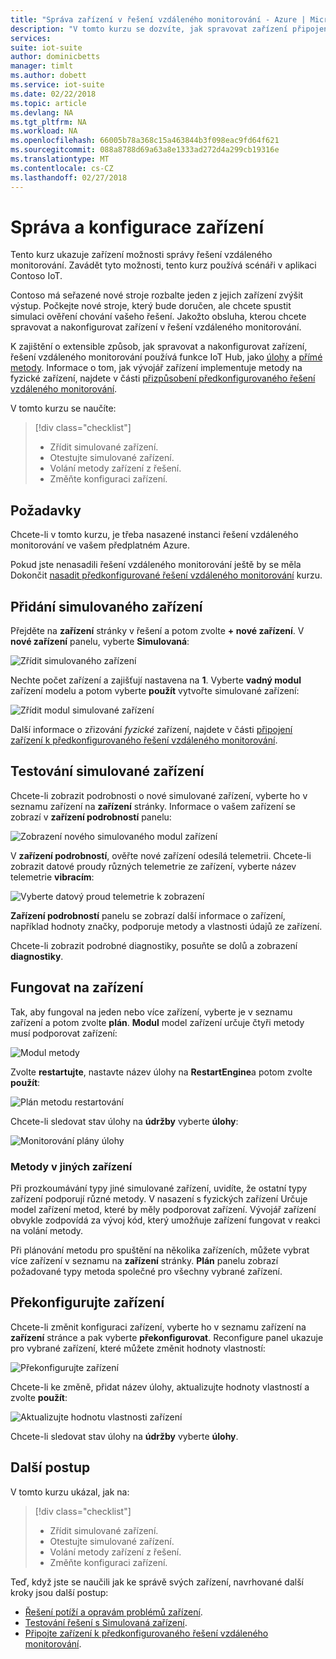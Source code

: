 ```yaml
---
title: "Správa zařízení v řešení vzdáleného monitorování - Azure | Microsoft Docs"
description: "V tomto kurzu se dozvíte, jak spravovat zařízení připojená k řešení vzdáleného monitorování."
services: 
suite: iot-suite
author: dominicbetts
manager: timlt
ms.author: dobett
ms.service: iot-suite
ms.date: 02/22/2018
ms.topic: article
ms.devlang: NA
ms.tgt_pltfrm: NA
ms.workload: NA
ms.openlocfilehash: 66005b78a368c15a463844b3f098eac9fd64f621
ms.sourcegitcommit: 088a8788d69a63a8e1333ad272d4a299cb19316e
ms.translationtype: MT
ms.contentlocale: cs-CZ
ms.lasthandoff: 02/27/2018
---
```

# <a name="manage-and-configure-your-devices"></a>Správa a konfigurace zařízení

Tento kurz ukazuje zařízení možnosti správy řešení vzdáleného monitorování. Zavádět tyto možnosti, tento kurz používá scénáři v aplikaci Contoso IoT.

Contoso má seřazené nové stroje rozbalte jeden z jejich zařízení zvýšit výstup. Počkejte nové stroje, který bude doručen, ale chcete spustit simulaci ověření chování vašeho řešení. Jakožto obsluha, kterou chcete spravovat a nakonfigurovat zařízení v řešení vzdáleného monitorování.

K zajištění o extensible způsob, jak spravovat a nakonfigurovat zařízení, řešení vzdáleného monitorování používá funkce IoT Hub, jako [úlohy](../iot-hub/iot-hub-devguide-jobs.md) a [přímé metody](../iot-hub/iot-hub-devguide-direct-methods.md). Informace o tom, jak vývojář zařízení implementuje metody na fyzické zařízení, najdete v části [přizpůsobení předkonfigurovaného řešení vzdáleného monitorování](iot-suite-remote-monitoring-customize.md).

V tomto kurzu se naučíte:

>[!div class="checklist"]
> * Zřídit simulované zařízení.
> * Otestujte simulované zařízení.
> * Volání metody zařízení z řešení.
> * Změňte konfiguraci zařízení.

## <a name="prerequisites"></a>Požadavky

Chcete-li v tomto kurzu, je třeba nasazené instanci řešení vzdáleného monitorování ve vašem předplatném Azure.

Pokud jste nenasadili řešení vzdáleného monitorování ještě by se měla Dokončit [nasadit předkonfigurované řešení vzdáleného monitorování](iot-suite-remote-monitoring-deploy.md) kurzu.

## <a name="add-a-simulated-device"></a>Přidání simulovaného zařízení

Přejděte na **zařízení** stránky v řešení a potom zvolte **+ nové zařízení**. V **nové zařízení** panelu, vyberte **Simulovaná**:

![Zřídit simulovaného zařízení](media/iot-suite-remote-monitoring-manage/devicesprovision.png)

Nechte počet zařízení a zajišťují nastavena na **1**. Vyberte **vadný modul** zařízení modelu a potom vyberte **použít** vytvořte simulované zařízení:

![Zřídit modul simulované zařízení](media/iot-suite-remote-monitoring-manage/devicesprovisionengine.png)

Další informace o zřizování *fyzické* zařízení, najdete v části [připojení zařízení k předkonfigurovaného řešení vzdáleného monitorování](iot-suite-connecting-devices-node.md).

## <a name="test-the-simulated-device"></a>Testování simulované zařízení

Chcete-li zobrazit podrobnosti o nové simulované zařízení, vyberte ho v seznamu zařízení na **zařízení** stránky. Informace o vašem zařízení se zobrazí v **zařízení podrobností** panelu:

![Zobrazení nového simulovaného modul zařízení](media/iot-suite-remote-monitoring-manage/devicesviewnew.png)

V **zařízení podrobností**, ověřte nové zařízení odesílá telemetrii. Chcete-li zobrazit datové proudy různých telemetrie ze zařízení, vyberte název telemetrie **vibracím**:

![Vyberte datový proud telemetrie k zobrazení](media/iot-suite-remote-monitoring-manage/devicesvibration.png)

**Zařízení podrobností** panelu se zobrazí další informace o zařízení, například hodnoty značky, podporuje metody a vlastnosti údajů ze zařízení.

Chcete-li zobrazit podrobné diagnostiky, posuňte se dolů a zobrazení **diagnostiky**.

## <a name="act-on-a-device"></a>Fungovat na zařízení

Tak, aby fungoval na jeden nebo více zařízení, vyberte je v seznamu zařízení a potom zvolte **plán**. **Modul** model zařízení určuje čtyři metody musí podporovat zařízení:

![Modul metody](media/iot-suite-remote-monitoring-manage/devicesmethods.png)

Zvolte **restartujte**, nastavte název úlohy na **RestartEngine**a potom zvolte **použít**:

![Plán metodu restartování](media/iot-suite-remote-monitoring-manage/devicesrestartengine.png)

Chcete-li sledovat stav úlohy na **údržby** vyberte **úlohy**:

![Monitorování plány úlohy](media/iot-suite-remote-monitoring-manage/maintenancerestart.png)

### <a name="methods-in-other-devices"></a>Metody v jiných zařízení

Při prozkoumávání typy jiné simulované zařízení, uvidíte, že ostatní typy zařízení podporují různé metody. V nasazení s fyzických zařízení Určuje model zařízení metod, které by měly podporovat zařízení. Vývojář zařízení obvykle zodpovídá za vývoj kód, který umožňuje zařízení fungovat v reakci na volání metody.

Při plánování metodu pro spuštění na několika zařízeních, můžete vybrat více zařízení v seznamu na **zařízení** stránky. **Plán** panelu zobrazí požadované typy metoda společné pro všechny vybrané zařízení.

## <a name="reconfigure-a-device"></a>Překonfigurujte zařízení

Chcete-li změnit konfiguraci zařízení, vyberte ho v seznamu zařízení na **zařízení** stránce a pak vyberte **překonfigurovat**. Reconfigure panel ukazuje pro vybrané zařízení, které můžete změnit hodnoty vlastností:

![Překonfigurujte zařízení](media/iot-suite-remote-monitoring-manage/devicesreconfigure.png)

Chcete-li ke změně, přidat název úlohy, aktualizujte hodnoty vlastností a zvolte **použít**:

![Aktualizujte hodnotu vlastnosti zařízení](media/iot-suite-remote-monitoring-manage/devicesreconfigurephysical.png)

Chcete-li sledovat stav úlohy na **údržby** vyberte **úlohy**.

## <a name="next-steps"></a>Další postup

V tomto kurzu ukázal, jak na:

<!-- Repeat task list from intro -->
>[!div class="checklist"]
> * Zřídit simulované zařízení.
> * Otestujte simulované zařízení.
> * Volání metody zařízení z řešení.
> * Změňte konfiguraci zařízení.

Teď, když jste se naučili jak ke správě svých zařízení, navrhované další kroky jsou další postup:

* [Řešení potíží a opravám problémů zařízení](iot-suite-remote-monitoring-maintain.md).
* [Testování řešení s Simulovaná zařízení](iot-suite-remote-monitoring-test.md).
* [Připojte zařízení k předkonfigurovaného řešení vzdáleného monitorování](iot-suite-connecting-devices-node.md).

<!-- Next tutorials in the sequence -->